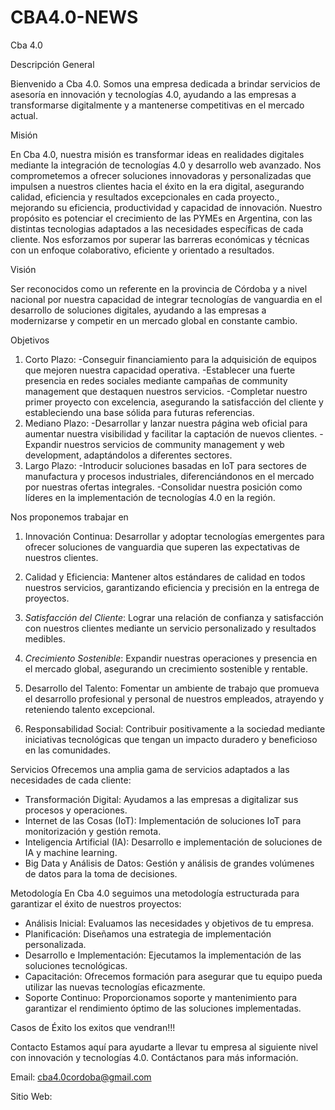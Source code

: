 # CBA4.0-NEWS
Cba 4.0


Descripción General

Bienvenido a Cba 4.0. Somos una empresa dedicada a brindar servicios de asesoría en innovación y tecnologías 4.0, ayudando a las empresas a transformarse digitalmente y a mantenerse competitivas en el mercado actual.

Misión

En Cba 4.0, nuestra misión es transformar ideas en realidades digitales mediante la integración de tecnologías 4.0 y desarrollo web avanzado. Nos comprometemos a ofrecer soluciones innovadoras y personalizadas 
que impulsen a nuestros clientes hacia el éxito en la era digital, asegurando calidad, eficiencia y resultados excepcionales en cada proyecto., mejorando su eficiencia, productividad y capacidad de innovación.
Nuestro propósito es potenciar el crecimiento de las PYMEs en Argentina, con las distintas tecnologias adaptados a las necesidades específicas de cada cliente. 
Nos esforzamos por superar las barreras económicas y técnicas con un enfoque colaborativo, eficiente y orientado a resultados.

Visión

Ser reconocidos como un referente en la provincia de Córdoba y a nivel nacional por nuestra capacidad de integrar tecnologías de vanguardia en el desarrollo de soluciones digitales, ayudando a las empresas a 
modernizarse y competir en un mercado global en constante cambio.


Objetivos

1.	Corto Plazo:
	-Conseguir financiamiento para la adquisición de equipos que mejoren nuestra capacidad operativa.
   -Establecer una fuerte presencia en redes sociales mediante campañas de community management que destaquen nuestros servicios.
	-Completar nuestro primer proyecto con excelencia, asegurando la satisfacción del cliente y estableciendo una base sólida para futuras referencias.
2.	Mediano Plazo:
   -Desarrollar y lanzar nuestra página web oficial para aumentar nuestra visibilidad y facilitar la captación de nuevos clientes.
   -Expandir nuestros servicios de community management y web development, adaptándolos a diferentes sectores.
3.	Largo Plazo:
   -Introducir soluciones basadas en IoT para sectores de manufactura y procesos industriales, diferenciándonos en el mercado por nuestras ofertas integrales.
   -Consolidar nuestra posición como líderes en la implementación de tecnologías 4.0 en la región.

Nos proponemos trabajar en

1. Innovación Continua: Desarrollar y adoptar tecnologías emergentes para ofrecer soluciones de vanguardia que superen las expectativas de nuestros clientes.
   
2. Calidad y Eficiencia: Mantener altos estándares de calidad en todos nuestros servicios, garantizando eficiencia y precisión en la entrega de proyectos.

3. *Satisfacción del Cliente*: Lograr una relación de confianza y satisfacción con nuestros clientes mediante un servicio personalizado y resultados medibles.

4. *Crecimiento Sostenible*: Expandir nuestras operaciones y presencia en el mercado global, asegurando un crecimiento sostenible y rentable.

5. Desarrollo del Talento: Fomentar un ambiente de trabajo que promueva el desarrollo profesional y personal de nuestros empleados, atrayendo y reteniendo talento excepcional.

6. Responsabilidad Social: Contribuir positivamente a la sociedad mediante iniciativas tecnológicas que tengan un impacto duradero y beneficioso en las comunidades.

Servicios
Ofrecemos una amplia gama de servicios adaptados a las necesidades de cada cliente:

* Transformación Digital: Ayudamos a las empresas a digitalizar sus procesos y operaciones.
* Internet de las Cosas (IoT): Implementación de soluciones IoT para monitorización y gestión remota.
* Inteligencia Artificial (IA): Desarrollo e implementación de soluciones de IA y machine learning.
* Big Data y Análisis de Datos: Gestión y análisis de grandes volúmenes de datos para la toma de decisiones.

Metodología
En Cba 4.0 seguimos una metodología estructurada para garantizar el éxito de nuestros proyectos:

* Análisis Inicial: Evaluamos las necesidades y objetivos de tu empresa.
* Planificación: Diseñamos una estrategia de implementación personalizada.
* Desarrollo e Implementación: Ejecutamos la implementación de las soluciones tecnológicas.
* Capacitación: Ofrecemos formación para asegurar que tu equipo pueda utilizar las nuevas tecnologías eficazmente.
* Soporte Continuo: Proporcionamos soporte y mantenimiento para garantizar el rendimiento óptimo de las soluciones implementadas.

Casos de Éxito
los exitos que vendran!!!

Contacto
Estamos aquí para ayudarte a llevar tu empresa al siguiente nivel con innovación y tecnologías 4.0. Contáctanos para más información.

Email: cba4.0cordoba@gmail.com

Sitio Web: 
